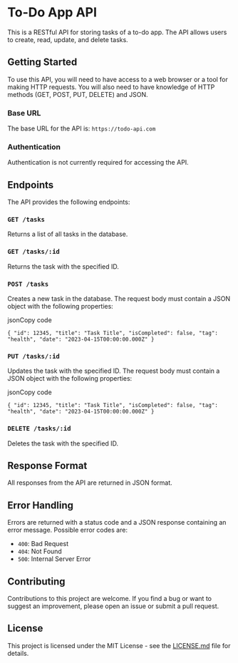 # To-Do App API

This is a RESTful API for storing tasks of a to-do app. The API allows users to create, read, update, and delete tasks.

## Getting Started

To use this API, you will need to have access to a web browser or a tool for making HTTP requests. You will also need to have knowledge of HTTP methods (GET, POST, PUT, DELETE) and JSON.

### Base URL

The base URL for the API is: `https://todo-api.com`

### Authentication

Authentication is not currently required for accessing the API.

## Endpoints

The API provides the following endpoints:

### `GET /tasks`

Returns a list of all tasks in the database.

### `GET /tasks/:id`

Returns the task with the specified ID.

### `POST /tasks`

Creates a new task in the database. The request body must contain a JSON object with the following properties:

jsonCopy code

`{
      "id": 12345,
      "title": "Task Title",
      "isCompleted": false,
      "tag": "health",
      "date": "2023-04-15T00:00:00.000Z"
    }`

### `PUT /tasks/:id`

Updates the task with the specified ID. The request body must contain a JSON object with the following properties:

jsonCopy code

`{
      "id": 12345,
      "title": "Task Title",
      "isCompleted": false,
      "tag": "health",
      "date": "2023-04-15T00:00:00.000Z"
    }`

### `DELETE /tasks/:id`

Deletes the task with the specified ID.

## Response Format

All responses from the API are returned in JSON format.

## Error Handling

Errors are returned with a status code and a JSON response containing an error message. Possible error codes are:

- `400`: Bad Request
- `404`: Not Found
- `500`: Internal Server Error

## Contributing

Contributions to this project are welcome. If you find a bug or want to suggest an improvement, please open an issue or submit a pull request.

## License

This project is licensed under the MIT License - see the [LICENSE.md](https://chat.openai.com/LICENSE.md) file for details.
